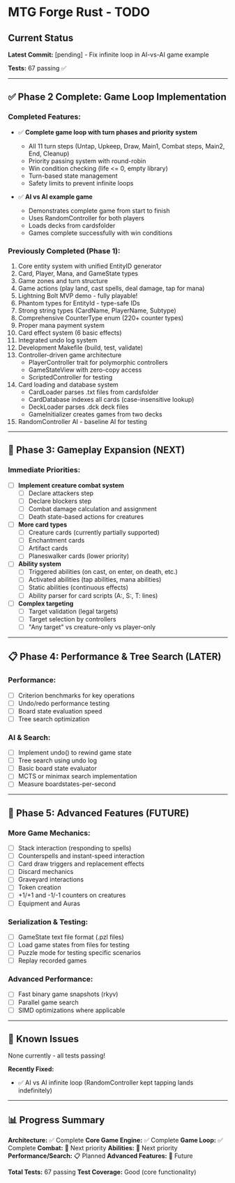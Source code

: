 # MTG Forge Rust - TODO

## Current Status

**Latest Commit:** [pending] - Fix infinite loop in AI-vs-AI game example

**Tests:** 67 passing ✅

---

## ✅ Phase 2 Complete: Game Loop Implementation

### Completed Features:
- ✅ **Complete game loop with turn phases and priority system**
  * All 11 turn steps (Untap, Upkeep, Draw, Main1, Combat steps, Main2, End, Cleanup)
  * Priority passing system with round-robin
  * Win condition checking (life <= 0, empty library)
  * Turn-based state management
  * Safety limits to prevent infinite loops

- ✅ **AI vs AI example game**
  * Demonstrates complete game from start to finish
  * Uses RandomController for both players
  * Loads decks from cardsfolder
  * Games complete successfully with win conditions

### Previously Completed (Phase 1):
1. Core entity system with unified EntityID generator
2. Card, Player, Mana, and GameState types
3. Game zones and turn structure
4. Game actions (play land, cast spells, deal damage, tap for mana)
5. Lightning Bolt MVP demo - fully playable!
6. Phantom types for EntityId<T> - type-safe IDs
7. Strong string types (CardName, PlayerName, Subtype)
8. Comprehensive CounterType enum (220+ counter types)
9. Proper mana payment system
10. Card effect system (6 basic effects)
11. Integrated undo log system
12. Development Makefile (build, test, validate)
13. Controller-driven game architecture
    - PlayerController trait for polymorphic controllers
    - GameStateView with zero-copy access
    - ScriptedController for testing
14. Card loading and database system
    - CardLoader parses .txt files from cardsfolder
    - CardDatabase indexes all cards (case-insensitive lookup)
    - DeckLoader parses .dck deck files
    - GameInitializer creates games from two decks
15. RandomController AI - baseline AI for testing

---

## 🚧 Phase 3: Gameplay Expansion (NEXT)

### Immediate Priorities:
- [ ] **Implement creature combat system**
  - [ ] Declare attackers step
  - [ ] Declare blockers step
  - [ ] Combat damage calculation and assignment
  - [ ] Death state-based actions for creatures

- [ ] **More card types**
  - [ ] Creature cards (currently partially supported)
  - [ ] Enchantment cards
  - [ ] Artifact cards
  - [ ] Planeswalker cards (lower priority)

- [ ] **Ability system**
  - [ ] Triggered abilities (on cast, on enter, on death, etc.)
  - [ ] Activated abilities (tap abilities, mana abilities)
  - [ ] Static abilities (continuous effects)
  - [ ] Ability parser for card scripts (A:, S:, T: lines)

- [ ] **Complex targeting**
  - [ ] Target validation (legal targets)
  - [ ] Target selection by controllers
  - [ ] "Any target" vs creature-only vs player-only

---

## 📋 Phase 4: Performance & Tree Search (LATER)

### Performance:
- [ ] Criterion benchmarks for key operations
- [ ] Undo/redo performance testing
- [ ] Board state evaluation speed
- [ ] Tree search optimization

### AI & Search:
- [ ] Implement undo() to rewind game state
- [ ] Tree search using undo log
- [ ] Basic board state evaluator
- [ ] MCTS or minimax search implementation
- [ ] Measure boardstates-per-second

---

## 📝 Phase 5: Advanced Features (FUTURE)

### More Game Mechanics:
- [ ] Stack interaction (responding to spells)
- [ ] Counterspells and instant-speed interaction
- [ ] Card draw triggers and replacement effects
- [ ] Discard mechanics
- [ ] Graveyard interactions
- [ ] Token creation
- [ ] +1/+1 and -1/-1 counters on creatures
- [ ] Equipment and Auras

### Serialization & Testing:
- [ ] GameState text file format (.pzl files)
- [ ] Load game states from files for testing
- [ ] Puzzle mode for testing specific scenarios
- [ ] Replay recorded games

### Advanced Performance:
- [ ] Fast binary game snapshots (rkyv)
- [ ] Parallel game search
- [ ] SIMD optimizations where applicable

---

## 🐛 Known Issues

None currently - all tests passing!

**Recently Fixed:**
- ✅ AI vs AI infinite loop (RandomController kept tapping lands indefinitely)

---

## 📊 Progress Summary

**Architecture:** ✅ Complete
**Core Game Engine:** ✅ Complete
**Game Loop:** ✅ Complete
**Combat:** 🚧 Next priority
**Abilities:** 🚧 Next priority
**Performance/Search:** 📋 Planned
**Advanced Features:** 📝 Future

**Total Tests:** 67 passing
**Test Coverage:** Good (core functionality)
